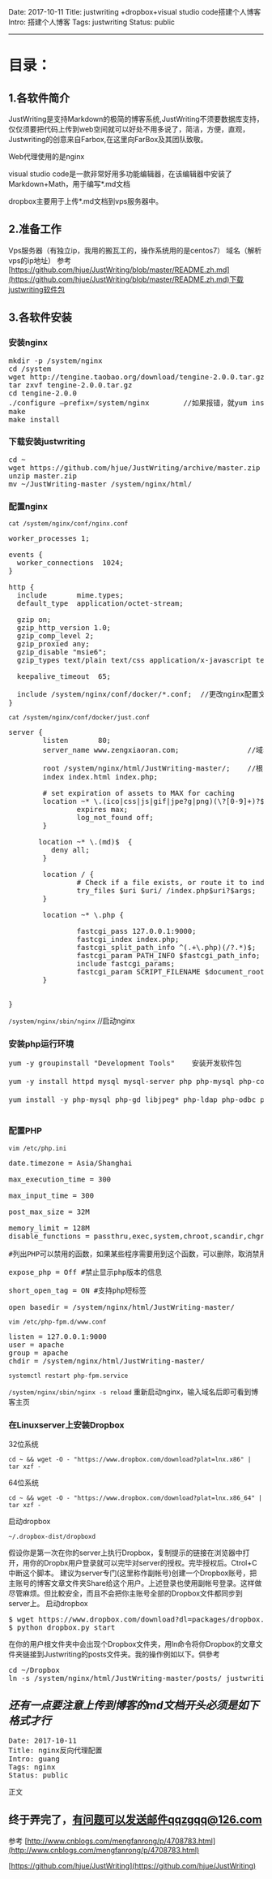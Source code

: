 Date: 2017-10-11 
Title: justwriting +dropbox+visual studio code搭建个人博客
Intro: 搭建个人博客
Tags: justwriting
Status: public

---
# **目录：**
## **1.各软件简介**

JustWriting是支持Markdown的极简的博客系统,JustWriting不须要数据库支持，仅仅须要把代码上传到web空间就可以好处不用多说了，简洁，方便，直观，Justwriting的创意来自Farbox,在这里向FarBox及其团队致敬。

Web代理使用的是nginx

visual studio code是一款非常好用多功能编辑器，在该编辑器中安装了Markdown+Math，用于编写*.md文档

dropbox主要用于上传*.md文档到vps服务器中。

## **2.准备工作**

Vps服务器（有独立ip，我用的搬瓦工的，操作系统用的是centos7）
域名（解析vps的ip地址）
参考[https://github.com/hjue/JustWriting/blob/master/README.zh.md](https://github.com/hjue/JustWriting/blob/master/README.zh.md)下载justwriting软件包

## **3.各软件安装**

### **安装nginx**
<pre>
mkdir -p /system/nginx
cd /system
wget http://tengine.taobao.org/download/tengine-2.0.0.tar.gz
tar zxvf tengine-2.0.0.tar.gz
cd tengine-2.0.0
./configure —prefix=/system/nginx        //如果报错，就yum install -y pcre pcre-devel openssl openssl-devel 
make
make install
</pre>

### **下载安装justwriting**
<pre>
cd ~
wget https://github.com/hjue/JustWriting/archive/master.zip
unzip master.zip
mv ~/JustWriting-master /system/nginx/html/
</pre>

### **配置nginx**

`cat /system/nginx/conf/nginx.conf`
<pre>
worker_processes 1;

events {
  worker_connections  1024;
}

http {
  include       mime.types;
  default_type  application/octet-stream;

  gzip on;
  gzip_http_version 1.0;
  gzip_comp_level 2;
  gzip_proxied any;
  gzip_disable "msie6";
  gzip_types text/plain text/css application/x-javascript text/xml application/xml application/xml+rss text/javascript application/json;

  keepalive_timeout  65;

  include /system/nginx/conf/docker/*.conf;  //更改nginx配置文件目录
}
</pre>

`cat /system/nginx/conf/docker/just.conf`

<pre>
server {
        listen       80;
        server_name www.zengxiaoran.com;                //域名

        root /system/nginx/html/JustWriting-master/;    //根目录
        index index.html index.php;

        # set expiration of assets to MAX for caching
        location ~* \.(ico|css|js|gif|jpe?g|png)(\?[0-9]+)?$ {
                expires max;
                log_not_found off;
        }

       location ~* \.(md)$  {
          deny all;
        }

        location / {
                # Check if a file exists, or route it to index.php.
                try_files $uri $uri/ /index.php$uri?$args;
        }

        location ~* \.php {

                fastcgi_pass 127.0.0.1:9000;
                fastcgi_index index.php;
                fastcgi_split_path_info ^(.+\.php)(/?.*)$;
                fastcgi_param PATH_INFO $fastcgi_path_info;
                include fastcgi_params;
                fastcgi_param SCRIPT_FILENAME $document_root$fastcgi_script_name;
        }


}
</pre>

`/system/nginx/sbin/nginx`     //启动nginx

### **安装php运行环境**

<pre>
yum -y groupinstall "Development Tools"    安装开发软件包

yum -y install httpd mysql mysql-server php php-mysql php-common php-mbstring php-gd php-odbc php-pear curl curl-devel net-snmp net-snmp-devel perl-DBI php-xml ntpdate php-bcmath        安装所需的依赖包

yum install -y php-mysql php-gd libjpeg* php-ldap php-odbc php-pear php-xml php-xmlrpc php-mbstring php-bcmath php-mhash php-fpm                   安装PHP组件，使PHP支持 MariaDB

</pre>

### **配置PHP**

`vim /etc/php.ini`
<pre>
date.timezone = Asia/Shanghai

max_execution_time = 300

max_input_time = 300

post_max_size = 32M

memory_limit = 128M
disable_functions = passthru,exec,system,chroot,scandir,chgrp,chown,shell_exec,proc_open,proc_get_status,ini_alter,ini_alter,ini_restore,dl,openlog,syslog,readlink,symlink,popepassthru,stream_socket_server,escapeshellcmd,dll,popen,disk_free_space,checkdnsrr,checkdnsrr,getservbyname,getservbyport,disk_total_space,posix_ctermid,posix_get_last_error,posix_getcwd,posix_getegid,posix_geteuid,posix_getgid,posix_getgrgid,posix_getgrnam,posix_getgroups,posix_getlogin,posix_getpgid,posix_getpgrp,posix_getpid,posix_getppid,posix_getpwnam,posix_getpwuid,posix_getrlimit,posix_getsid,posix_getuid,posix_isatty,posix_kill,posix_mkfifo,posix_setegid,posix_seteuid,posix_setgid,posix_setpgid,posix_setsid,posix_setuid,posix_strerror,posix_times,posix_ttyname,posix_uname

#列出PHP可以禁用的函数，如果某些程序需要用到这个函数，可以删除，取消禁用。

expose_php = Off #禁止显示php版本的信息

short_open_tag = ON #支持php短标签

open_basedir = /system/nginx/html/JustWriting-master/
</pre>

`vim /etc/php-fpm.d/www.conf`
<pre>
listen = 127.0.0.1:9000
user = apache
group = apache
chdir = /system/nginx/html/JustWriting-master/
</pre>

`systemctl restart php-fpm.service`

`/system/nginx/sbin/nginx -s reload`        重新启动nginx，输入域名后即可看到博客主页

### **在Linuxserver上安装Dropbox**
32位系统

`cd ~ && wget -O - "https://www.dropbox.com/download?plat=lnx.x86" | tar xzf -`

64位系统

`cd ~ && wget -O - "https://www.dropbox.com/download?plat=lnx.x86_64" | tar xzf -`

启动dropbox

`~/.dropbox-dist/dropboxd  `

假设你是第一次在你的server上执行Dropbox，复制提示的链接在浏览器中打开，用你的Dropbx用户登录就可以完毕对server的授权。完毕授权后。Ctrol+C中断这个脚本。
建议为server专门(这里称作副帐号)创建一个Dropbox账号，把主账号的博客文章文件夹Share给这个用户。上述登录也使用副帐号登录。这样做尽管麻烦。但比較安全，而且不会把你主账号全部的Dropbox文件都同步到server上。
启动dropbox
<pre>
$ wget https://www.dropbox.com/download?dl=packages/dropbox.py
$ python dropbox.py start
</pre>
在你的用户根文件夹中会出现个Dropbox文件夹，用ln命令将你Dropbox的文章文件夹链接到Justwriting的posts文件夹。我的操作例如以下。供參考
<pre>
cd ~/Dropbox
ln -s /system/nginx/html/JustWriting-master/posts/ justwriting
</pre>

## *还有一点要注意上传到博客的md文档开头必须是如下格式才行*

<pre>
Date: 2017-10-11
Title: nginx反向代理配置
Intro: guang
Tags: nginx
Status: public
</pre>
正文

终于弄完了，有问题可以发送邮件qqzgqq@126.com
---
参考 [http://www.cnblogs.com/mengfanrong/p/4708783.html](http://www.cnblogs.com/mengfanrong/p/4708783.html)

[https://github.com/hjue/JustWriting](https://github.com/hjue/JustWriting)